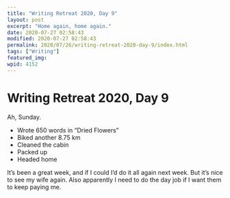 ```yaml
---
title: "Writing Retreat 2020, Day 9"
layout: post
excerpt: "Home again, home again."
date: 2020-07-27 02:58:43
modified: 2020-07-27 02:58:43
permalink: 2020/07/26/writing-retreat-2020-day-9/index.html
tags: ["Writing"]
featured_img: 
wpid: 4152
---
```


# Writing Retreat 2020, Day 9

Ah, Sunday.

- Wrote 650 words in “Dried Flowers”
- Biked another 8.75 km
- Cleaned the cabin
- Packed up
- Headed home

It’s been a great week, and if I could I’d do it all again next week. But it’s nice to see my wife again. Also apparently I need to do the day job if I want them to keep paying me.